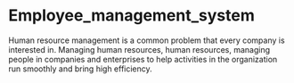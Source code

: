 # Employee_management_system
Human resource management is a common problem that every company is interested in. Managing human resources, human resources, managing people in companies and enterprises to help activities in the organization run smoothly and bring high efficiency. 
